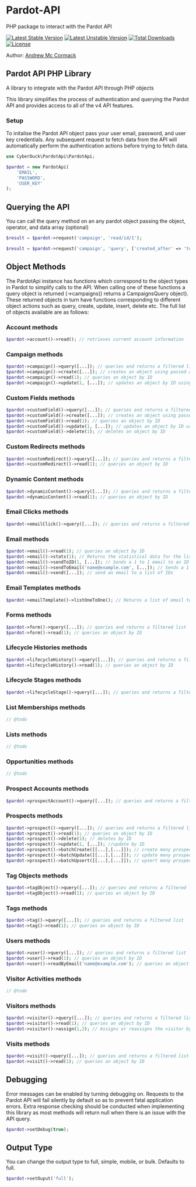 # Pardot-API
PHP package to interact with the Pardot API

[![Latest Stable Version](https://poser.pugx.org/cyber-duck/pardot-api/v/stable)](https://packagist.org/packages/cyber-duck/pardot-api)
[![Latest Unstable Version](https://poser.pugx.org/cyber-duck/pardot-api/v/unstable)](https://packagist.org/packages/cyber-duck/pardot-api)
[![Total Downloads](https://poser.pugx.org/cyber-duck/pardot-api/downloads)](https://packagist.org/packages/cyber-duck/pardot-api)
[![License](https://poser.pugx.org/cyber-duck/pardot-api/license)](https://packagist.org/packages/cyber-duck/pardot-api)

Author: [Andrew Mc Cormack](https://github.com/Andrew-Mc-Cormack)

## Pardot API PHP Library

A library to integrate with the Pardot API through PHP objects

This library simplifies the process of authentication and querying the Pardot API and provides access to all of the v4 API features.

### Setup

To initalise the Pardot API object pass your user email, password, and user key credentials.
Any subsequent request to fetch data from the API will automatically perform the authentication actions before trying to fetch data.

```php
use CyberDuck\PardotApi\PardotApi;

$pardot = new PardotApi(
    'EMAIL',
    'PASSWORD',
    'USER_KEY'
);
```

## Querying the API

You can call the query method on an any pardot object passing the object, operator, and data array (optional)

```php
$result = $pardot->request('campaign', 'read/id/1');

$result = $pardot->request('campaign', 'query', ['created_after' => 'today']);
```

## Object Methods

The PardotApi instance has functions which correspond to the object types in Pardot to simplify calls to the API.
When calling one of these functions a query object is returned (->campaigns() returns a CampaignsQuery object).
These returned objects in turn have functions corresponding to different object actions such as query, create, update, insert, delete etc.
The full list of objects available are as follows:

### Account methods

```php
$pardot->account()->read(); // retrieves current account information
```

### Campaign methods

```php
$pardot->campaign()->query([...]); // queries and returns a filtered list
$pardot->campaign()->create([...]); // creates an object using passed array data
$pardot->campaign()->read(1); // queries an object by ID
$pardot->campaign()->update(1, [...]); // updates an object by ID using passed array data 
```

### Custom Fields methods

```php
$pardot->customField()->query([...]); // queries and returns a filtered list
$pardot->customField()->create([...]); // creates an object using passed array data
$pardot->customField()->read(1); // queries an object by ID
$pardot->customField()->update(1, [...]); // updates an object by ID using passed array data 
$pardot->customField()->delete(1); // deletes an object by ID
```

### Custom Redirects methods

```php
$pardot->customRedirect()->query([...]); // queries and returns a filtered list
$pardot->customRedirect()->read(1); // queries an object by ID
```

### Dynamic Content methods

```php
$pardot->dynamicContent()->query([...]); // queries and returns a filtered list
$pardot->dynamicContent()->read(1); // queries an object by ID
```

### Email Clicks methods

```php
$pardot->emailClick()->query([...]); // queries and returns a filtered list
```

### Email methods

```php
$pardot->email()->read(1); // queries an object by ID
$pardot->email()->stats(1); // Returns the statistical data for the list email 
$pardot->email()->sendToID(1, [...]); // Sends a 1 to 1 email to an ID using an array of email config / data
$pardot->email()->sendToEmail('name@example.com', [...]); // Sends a 1 to 1 email to a email address an array of email config / data
$pardot->email()->send([...]); // send an email to a list of IDs
```

### Email Templates methods

```php
$pardot->emailTemplate()->listOneToOne(); // Returns a list of email templates used in 1 to 1 emails
```

### Forms methods

```php
$pardot->form()->query([...]); // queries and returns a filtered list
$pardot->form()->read(1); // queries an object by ID
```

### Lifecycle Histories methods

```php
$pardot->lifecycleHistory()->query([...]); // queries and returns a filtered list
$pardot->lifecycleHistory()->read(1); // queries an object by ID
```

### Lifecycle Stages methods

```php
$pardot->lifecycleStage()->query([...]); // queries and returns a filtered list
```

### List Memberships methods

```php
// @todo
```

### Lists methods

```php
// @todo
```

### Opportunities methods

```php
// @todo
```

### Prospect Accounts methods

```php
$pardot->prospectAccount()->query([...]); // queries and returns a filtered list
```

### Prospects methods

```php
$pardot->prospect()->query([...]); // queries and returns a filtered list
$pardot->prospect()->read(1); // queries an object by ID
$pardot->prospect()->delete(1); // deletes by ID
$pardot->prospect()->update(1, [...]); //update by ID
$pardot->prospect()->batchCreate([[...],[...]]); // create many prospects, returns success response
$pardot->prospect()->batchUpdate([[...],[...]]); // update many prospects, returns success response
$pardot->prospect()->batchUpsert([[...],[...]]); // upsert many prospects, returns success response
```
### Tag Objects methods

```php
$pardot->tagObject()->query([...]); // queries and returns a filtered list
$pardot->tagObject()->read(1); // queries an object by ID
```

### Tags methods

```php
$pardot->tag()->query([...]); // queries and returns a filtered list
$pardot->tag()->read(1); // queries an object by ID
```

### Users methods

```php
$pardot->user()->query([...]); // queries and returns a filtered list
$pardot->user()->read(1); // queries an object by ID
$pardot->user()->readByEmail('name@example.com'); // queries an object by email
```

### Visitor Activities methods

```php
// @todo
```

### Visitors methods

```php
$pardot->visitor()->query([...]); // queries and returns a filtered list
$pardot->visitor()->read(1); // queries an object by ID
$pardot->visitor()->assign(1,2); // Assigns or reassigns the visitor by ID to a prospect ID.
```

### Visits methods

```php
$pardot->visit()->query([...]); // queries and returns a filtered list
$pardot->visit()->read(1); // queries an object by ID
```

## Debugging

Error messages can be enabled by turning debugging on. Requests to the Pardot API will fail silently by default so as to prevent
fatal application errors. Extra response checking should be conducted when implementing this library as most methods will return
null when there is an issue with the API query.

```php
$pardot->setDebug(true);
```

## Output Type

You can change the output type to full, simple, mobile, or bulk. Defaults to full.

```php
$pardot->setOuput('full');
```

